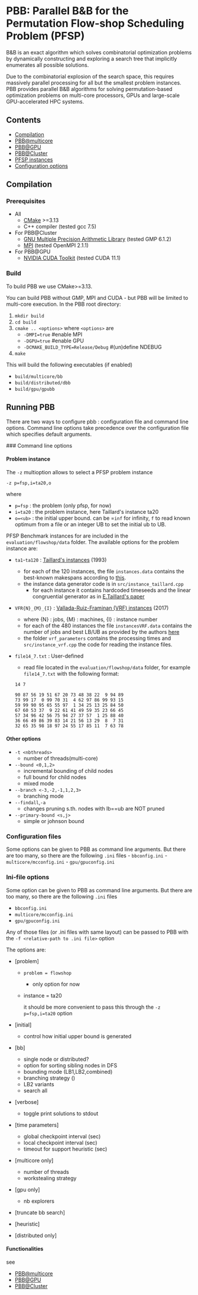 # PBB: Parallel B&B for the Permutation Flow-shop Scheduling Problem (PFSP)

B&B is an exact algorithm which solves combinatorial optimization problems by dynamically constructing and exploring a search tree that implicitly enumerates all possible solutions.

Due to the combinatorial explosion of the search space, this requires massively parallel processing for all but the smallest problem instances. PBB provides parallel B&B algorithms for solving permutation-based optimization problems on multi-core processors, GPUs and large-scale GPU-accelerated HPC systems.

## Contents
- [Compilation](#compilation)
- [PBB@multicore](./multicore/README.md)
- [PBB@GPU](./multicore/README.md)
- [PBB@Cluster](./distributed/README.md)
- [PFSP instances](#instances)
- [Configuration options](#configuration)



## Compilation

### Prerequisites
- All
    - [CMake](https://cmake.org/) >=3.13
    - C++ compiler (tested gcc 7.5)
- For PBB@Cluster
    - [GNU Multiple Precision Arithmetic Library](https://gmplib.org/) (tested GMP 6.1.2)
    - [MPI](https://www.open-mpi.org/) (tested OpenMPI 2.1.1)
- For PBB@GPU
    - [NVIDIA CUDA Toolkit](https://developer.nvidia.com/cuda-toolkit) (tested CUDA 11.1)

### Build
To build PBB we use CMake>=3.13.

You can build PBB without GMP, MPI and CUDA - but PBB will be limited to multi-core execution.
In the PBB root directory:

1. `mkdir build`
2. `cd build`
3. `cmake .. <options>` where `<options>` are
    - `-DMPI=true` #enable MPI
    - `-DGPU=true` #enable GPU
    - `-DCMAKE_BUILD_TYPE=Release/Debug` #(un)define NDEBUG
4. `make`

This will build the following executables (if enabled)
- `build/multicore/bb`
- `build/distributed/dbb`
- `build/gpu/gpubb`


## Running PBB

There are two ways to configure pbb : configuration file and command line options.
Command line options take precedence over the configuration file which specifies default arguments.

### Command line options

#### Problem instance

The `-z` multioption allows to select a PFSP problem instance

```
-z p=fsp,i=ta20,o
```

where
- `p=fsp` : the problem (only pfsp, for now)
- `i=ta20` : the problem instance, here Taillard's instance ta20
- `o=<ub>` : the initial upper bound. can be <ub>=`inf` for infinity, `f` to read known optimum from a file or an integer UB to set the initial ub to UB.

PFSP Benchmark instances for are included in the `evaluation/flowshop/data` folder.
The available options for the problem instance are:

- `ta1`-`ta120` : [Taillard's instances](http://mistic.heig-vd.ch/taillard/problemes.dir/ordonnancement.dir/ordonnancement.html) (1993)
    - for each of the 120 instances, the file `instances.data` contains the best-known makespans according to [this](http://mistic.heig-vd.ch/taillard/problemes.dir/ordonnancement.dir/ordonnancement.html).
    - the instance data generator code is in `src/instance_taillard.cpp`
        - for each instance it contains hardcoded timeseeds and the linear congruential generator as in [E.Taillard's paper](http://mistic.heig-vd.ch/taillard/articles.dir/Taillard1993EJOR.pdf)

- `VFR{N}_{M}_{I}` : [Vallada-Ruiz-Framinan (VRF) instances](http://soa.iti.es/problem-instances) (2017)
    - where {N} : jobs, {M} : machines, {I} : instance number
    - for each of the 480 instances the file `instancesVRF.data` contains the number of jobs and best LB/UB as provided by the authors [here](http://soa.iti.es/problem-instances)
    - the folder `vrf_parameters` contains the processing times and `src/instance_vrf.cpp` the code for reading the instance files.

- `file14_7.txt` : User-defined
    - read file located in the `evaluation/flowshop/data` folder, for example `file14_7.txt` with the following format:

    ```
    14 7

    90 87 56 19 51 67 20 73 48 38 22  9 94 89
    73 99 17  0 99 70 31  4 62 97 86 99 93 15
    59 99 90 95 65 55 97  1 34 25 13 25 84 50
    67 60 53 37  9 22 61 41 49 59 35 23 66 45
    57 34 96 42 56 75 94 27 37 57  1 25 88 40
    36 66 49 86 39 83 14 21 56 13 29  8  7 31
    32 65 35 98 18 97 24 55 17 85 11  7 63 78
    ```    




#### Other options
- `-t <nbthreads>`
    - number of threads(multi-core)
- `--bound <0,1,2>`
    - incremental bounding of child nodes
    - full bound for child nodes
    - mixed mode    
- `--branch <-3,-2,-1,1,2,3>`
    - branching mode
- `--findall`,`-a`
    - changes pruning s.th. nodes with lb==ub are NOT pruned
- `--primary-bound <s,j>`
    - simple or johnson bound




### Configuration files

Some options can be given to PBB as command line arguments. But there are too many, so there are the following `.ini` files
    - `bbconfig.ini`
    - `multicore/mcconfig.ini`
    - `gpu/gpuconfig.ini`


### Ini-file options

Some option can be given to PBB as command line arguments. But there are too many, so there are the following `.ini` files
- `bbconfig.ini`
- `multicore/mcconfig.ini`
- `gpu/gpuconfig.ini`

Any of those files (or .ini files with same layout) can be passed to PBB with the `-f <relative-path to .ini file>` option

The options are:
- [problem]
    - `problem = flowshop`
        - only option for now
    - instance = ta20

        it should be more convenient to pass this through the `-z p=fsp,i=ta20` option

- [initial]
    - control how initial upper bound is generated

- [bb]
    - single node or distributed?
    - option for sorting sibling nodes in DFS
    - bounding mode (LB1,LB2,combined)
    - branching strategy ()
    - LB2 variants
    - search all

- [verbose]
    - toggle print solutions to stdout

- [time parameters]
    - global checkpoint interval (sec)
    - local checkpoint interval (sec)
    - timeout for support heuristic (sec)

- [multicore only]
    - number of threads
    - workstealing strategy

- [gpu only]
    - nb explorers

- [truncate bb search]

- [heuristic]

- [distributed only]



#### Functionalities
see
- [PBB@multicore](./multicore/README.md)
- [PBB@GPU](./multicore/README.md)
- [PBB@Cluster](./distributed/README.md)
